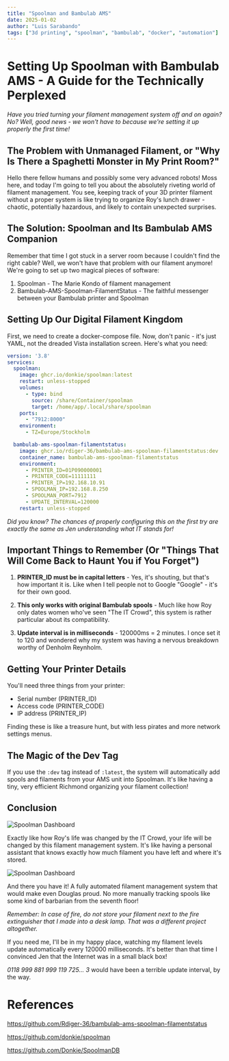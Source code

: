 ```yaml
---
title: "Spoolman and Bambulab AMS"
date: 2025-01-02
author: "Luis Sarabando"
tags: ["3d printing", "spoolman", "bambulab", "docker", "automation"]
---
```


# Setting Up Spoolman with Bambulab AMS - A Guide for the Technically Perplexed

*Have you tried turning your filament management system off and on again? No? Well, good news - we won't have to because we're setting it up properly the first time!*

## The Problem with Unmanaged Filament, or "Why Is There a Spaghetti Monster in My Print Room?"

Hello there fellow humans and possibly some very advanced robots! Moss here, and today I'm going to tell you about the absolutely riveting world of filament management. You see, keeping track of your 3D printer filament without a proper system is like trying to organize Roy's lunch drawer - chaotic, potentially hazardous, and likely to contain unexpected surprises.

## The Solution: Spoolman and Its Bambulab AMS Companion

Remember that time I got stuck in a server room because I couldn't find the right cable? Well, we won't have that problem with our filament anymore! We're going to set up two magical pieces of software:

1. Spoolman - The Marie Kondo of filament management
2. Bambulab-AMS-Spoolman-FilamentStatus - The faithful messenger between your Bambulab printer and Spoolman

## Setting Up Our Digital Filament Kingdom

First, we need to create a docker-compose file. Now, don't panic - it's just YAML, not the dreaded Vista installation screen. Here's what you need:

```yaml
version: '3.8'
services:
  spoolman:
    image: ghcr.io/donkie/spoolman:latest
    restart: unless-stopped
    volumes:
      - type: bind
        source: /share/Container/spoolman
        target: /home/app/.local/share/spoolman
    ports:
      - "7912:8000"
    environment:
      - TZ=Europe/Stockholm

  bambulab-ams-spoolman-filamentstatus:
    image: ghcr.io/rdiger-36/bambulab-ams-spoolman-filamentstatus:dev
    container_name: bambulab-ams-spoolman-filamentstatus
    environment:
      - PRINTER_ID=01P090000001
      - PRINTER_CODE=11111111
      - PRINTER_IP=192.168.10.91
      - SPOOLMAN_IP=192.168.8.250
      - SPOOLMAN_PORT=7912
      - UPDATE_INTERVAL=120000
    restart: unless-stopped
```

*Did you know? The chances of properly configuring this on the first try are exactly the same as Jen understanding what IT stands for!*

## Important Things to Remember (Or "Things That Will Come Back to Haunt You if You Forget")

1. **PRINTER_ID must be in capital letters** - Yes, it's shouting, but that's how important it is. Like when I tell people not to Google "Google" - it's for their own good.

2. **This only works with original Bambulab spools** - Much like how Roy only dates women who've seen "The IT Crowd", this system is rather particular about its compatibility.

3. **Update interval is in milliseconds** - 120000ms = 2 minutes. I once set it to 120 and wondered why my system was having a nervous breakdown worthy of Denholm Reynholm.

## Getting Your Printer Details

You'll need three things from your printer:
- Serial number (PRINTER_ID)
- Access code (PRINTER_CODE)
- IP address (PRINTER_IP)

Finding these is like a treasure hunt, but with less pirates and more network settings menus.

## The Magic of the Dev Tag

If you use the `:dev` tag instead of `:latest`, the system will automatically add spools and filaments from your AMS unit into Spoolman. It's like having a tiny, very efficient Richmond organizing your filament collection!

## Conclusion

![Spoolman Dashboard](/images/spoolman/dashboard.png)

Exactly like how Roy's life was changed by the IT Crowd, your life will be changed by this filament management system. It's like having a personal assistant that knows exactly how much filament you have left and where it's stored.

![Spoolman Dashboard](/images/spoolman/spools.png)

And there you have it! A fully automated filament management system that would make even Douglas proud. No more manually tracking spools like some kind of barbarian from the seventh floor!

*Remember: In case of fire, do not store your filament next to the fire extinguisher that I made into a desk lamp. That was a different project altogether.*

If you need me, I'll be in my happy place, watching my filament levels update automatically every 120000 milliseconds. It's better than that time I convinced Jen that the Internet was in a small black box!

*0118 999 881 999 119 725... 3* would have been a terrible update interval, by the way.

# References
https://github.com/Rdiger-36/bambulab-ams-spoolman-filamentstatus

https://github.com/donkie/spoolman

https://github.com/Donkie/SpoolmanDB


